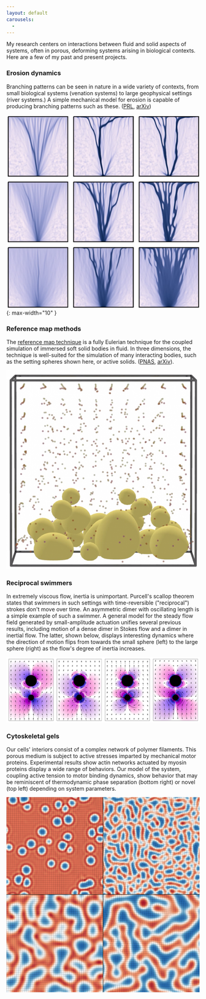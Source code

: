 ```yaml
---
layout: default
carousels:
  -
---
```


My research centers on interactions between fluid and solid aspects of systems, often in porous, deforming systems arising in biological contexts. Here are a few of my past and present projects.

### Erosion dynamics
Branching patterns can be seen in nature in a wide variety of contexts, from small biological systems (venation systems) to large geophysical settings (river systems.) A simple mechanical model for erosion is capable of producing branching patterns such as these. ([PRL](https://journals.aps.org/prl/abstract/10.1103/PhysRevLett.125.158002), [arXiv](https://arxiv.org/abs/2007.02997)) 

![Branching patterns](/assets/img/erosion.png "A simple mechanical rule for erosion gives rise to beautiful branching patterns."){: max-width="10" }

### Reference map methods
The [reference map technique](https://www.cambridge.org/core/journals/journal-of-fluid-mechanics/article/abs/reference-map-technique-for-incompressible-fluidstructure-interaction/D6914B1100E29B4BA9B73A010820CADD) is a fully Eulerian technique for the coupled simulation of immersed soft solid bodies in fluid. In three dimensions, the technique is well-suited for the simulation of many interacting bodies, such as the setting spheres shown here, or active solids. ([PNAS](https://www.pnas.org/content/119/1/e2105338118), [arXiv](https://arxiv.org/abs/2104.00095)).

![Settling soft spheres](/assets/img/balls.png)

### Reciprocal swimmers

In extremely viscous flow, inertia is unimportant. Purcell's scallop theorem states that swimmers in such settings with time-reversible ("reciprocal") strokes don't move over time. An asymmetric dimer with oscillating length is a simple example of such a swimmer. A general model for the steady flow field generated by small-amplitude actuation unifies several previous results, including motion of a dense dimer in Stokes flow and a dimer in inertial flow. The latter, shown below, displays interesting dynamics where the direction of motion flips from towards the small sphere (left) to the large sphere (right) as the flow's degree of inertia increases.

![Steady flow fields](/assets/img/vorticity.png)

### Cytoskeletal gels

Our cells' interiors consist of a complex network of polymer filaments. This porous medium is subject to active stresses imparted by mechanical motor proteins. Experimental results show actin networks actuated by myosin proteins display a wide range of behaviors. Our model of the system, coupling active tension to motor binding dynamics, show behavior that may be reminiscent of thermodynamic phase separation (bottom right) or novel (top left) depending on system parameters.

![Gel patterns](/assets/img/gels.png)


